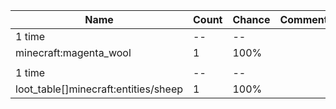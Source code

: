 | Name                                 | Count | Chance | Comment |
| ------------------------------------ | ----- | ------ | ------- |
| 1 time                               |    -- |     -- |         |
| minecraft:magenta_wool               |     1 |   100% |         |
|                                      |       |        |         |
| 1 time                               |    -- |     -- |         |
| loot_table[]minecraft:entities/sheep |     1 |   100% |         |